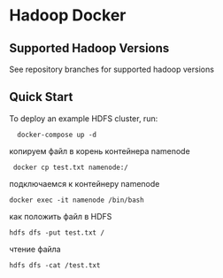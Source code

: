 
# Hadoop Docker

## Supported Hadoop Versions
See repository branches for supported hadoop versions

## Quick Start

To deploy an example HDFS cluster, run:
```
  docker-compose up -d
```

копируем файл в корень контейнера namenode

```shell
 docker cp test.txt namenode:/ 
```

подключаемся к контейнеру namenode

```shell
docker exec -it namenode /bin/bash
```

как положить файл в HDFS

```shell
hdfs dfs -put test.txt /
```

чтение файла

```shell
hdfs dfs -cat /test.txt

```